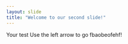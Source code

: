 ```yaml
---
layout: slide
title: "Welcome to our second slide!"
---
```

Your test
Use the left arrow to go fbaobeofehf!
